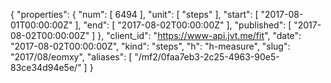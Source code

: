 {
  "properties": {
    "num": [
      6494
    ],
    "unit": [
      "steps"
    ],
    "start": [
      "2017-08-01T00:00:00Z"
    ],
    "end": [
      "2017-08-02T00:00:00Z"
    ],
    "published": [
      "2017-08-02T00:00:00Z"
    ]
  },
  "client_id": "https://www-api.jvt.me/fit",
  "date": "2017-08-02T00:00:00Z",
  "kind": "steps",
  "h": "h-measure",
  "slug": "2017/08/eomxy",
  "aliases": [
    "/mf2/0faa7eb3-2c25-4963-90e5-83ce34d94e5e/"
  ]
}
